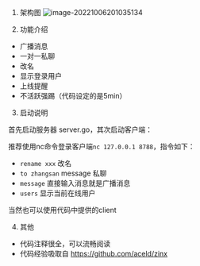 1. 架构图
![image-20221006201035134](http://markdown-pic-june.oss-cn-beijing.aliyuncs.com/uPic/image-20221006201035134.png)

2. 功能介绍
- 广播消息
- 一对一私聊
- 改名
- 显示登录用户
- 上线提醒
- 不活跃强踢（代码设定的是5min）

3. 启动说明

首先启动服务器 server.go，其次启动客户端：

推荐使用nc命令登录客户端`nc 127.0.0.1 8788`，指令如下：
- `rename xxx`    改名
- `to zhangsan`   message 私聊
- `message`       直接输入消息就是广播消息
- `users`        显示当前在线用户

当然也可以使用代码中提供的client


4. 其他

- 代码注释很全，可以流畅阅读
- 代码经验吸取自 https://github.com/aceld/zinx
